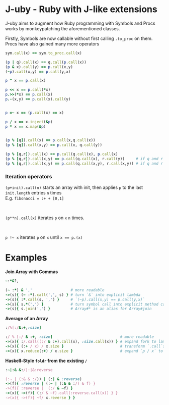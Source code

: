 <!--language-all: lang-rb -->

# J-uby - Ruby with J-like extensions

J-uby aims to augment how Ruby programming with Symbols and Procs works by monkeypatching the aforementioned classes. 

Firstly, Symbols are now callable without first calling `.to_proc` on them. Procs have also gained many more operators

```ruby
sym.call(x) == sym.to_proc.call(x)

(p | q).call(x) == q.call(p.call(x))
(p & x).call(y) == p.call(x,y)
(~p).call(x,y) == p.call(y,x)

p ^ x == p.call(x)

p << x == p.call(*x)
p.>>(*x) == p.call(x)
p.-(x,y) == p.call(x).call(y)


p =~ x == (p.call(x) == x)

p / x == x.inject(&p)
p * x == x.map(&p)

 
(p % [q]).call(x) == p.call(x,q.call(x))
(p % [q]).call(x,y) == p.call(x, q.call(y))

(p % [q,r]).call(x) == p.call(q.call(x), p.call(x)
(p % [q,r]).call(x,y) == p.call(q.call(x), r.call(y))     # if q and r accept one argument
(p % [q,r]).call(x,y) == p.call(q.call(x,y), r.call(x,y)) # if q and r accept 2 arguments
```

### Iteration operators
`(p+init).call(n)` starts an array with init, then applies `p` to the last `init.length` entries `n` times
<br>
E.g. `fibonacci = :+ + [0,1]` 


<br>

`(p**n).call(x)` iterates `p` on `x` `n` times.


<br>

`p !~ x` iterates `p` on `x` until `x == p.(x)`

# Examples

**Join Array with Commas**

```ruby
~:*&?,

(~ :*) & ','                 # more readable
->(s){ (~ :*).call(',', s) } # turn `&` into explicit lambda
->(s){ :*.call(s, ',') }     # `(~p).call(x,y) == p.call(y,x)`
->(s){ s.*(',') }            # turn symbol call into explicit method call
->(s){ s.join(',') }         # Array#* is an alias for Array#join
```
**Average of an Array**
```ruby
:/%[:/&:+,:size]

:/ % [:/ & :+, :size]                              # more readable 
->(x){ :/.call((:/ & :+).call(x), :size.call(x)) } # expand fork to lambda
->(x){ (:+ / x) / x.size }                         # transform `.call`s on procs to method accesses
->(x){ x.reduce(:+) / x.size }                     # expand `p / x` to `x.reduce(&p)`
```

**Haskell-Style `foldr` from the existing `/`**
```ruby
:~|:& &:/|:|&:reverse

(:~ | (:& & :/)) | (:| & :reverse)
->(f){ :reverse | (:~ | (:& & :/) & f) }
->(f){ :reverse |  (:/ & ~f) }
->(x){ ->(f){ (:/ & ~f).call(:reverse.call(x)) } }
->(x){ ->(f){ ~f/ x.reverse } }
```
